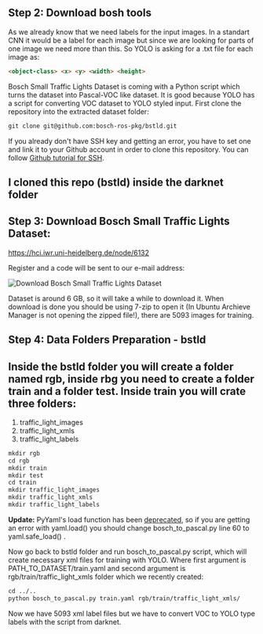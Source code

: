 ## Step 2: Download bosh tools

As we already know that we need labels for the input images. In a standart CNN it would be a label for each image but since we are looking for parts of one image we need more than this. So YOLO is asking for a .txt file for each image as:
```html
<object-class> <x> <y> <width> <height>
```

Bosch Small Traffic Lights Dataset is coming with a Python script which turns the dataset into Pascal-VOC like dataset. It is good because YOLO has a script for converting VOC dataset to YOLO styled input. First clone the repository into the extracted dataset folder:  
```html
git clone git@github.com:bosch-ros-pkg/bstld.git
```

If you already don't have SSH key and getting an error, you have to set one and link it to your Github account in order to clone this repository. You can follow <a href="https://help.github.com/en/articles/connecting-to-github-with-ssh"> Github tutorial for SSH</a>.


## I cloned this repo (bstld) inside the darknet folder 

## Step 3: Download Bosch Small Traffic Lights Dataset:

https://hci.iwr.uni-heidelberg.de/node/6132

Register and a code will be sent to our e-mail address:

<img src="imgs/download_bosch_traffic_dataset.png" alt="Download Bosch Small Traffic Lights Dataset">

Dataset is around 6 GB, so it will take a while to download it. When download is done you should be using 7-zip to open it (In Ubuntu Archieve Manager is not opening the zipped file!), there are 5093 images for training.

## Step 4: Data Folders Preparation - bstld

## Inside the bstld folder you will create a folder named rgb, inside rbg you need to create a folder train and a folder test. Inside train you will crate three folders: 

1. traffic_light_images
2. traffic_light_xmls
3. traffic_light_labels

```html
mkdir rgb
cd rgb
mkdir train
mkdir test
cd train
mkdir traffic_light_images
mkdir traffic_light_xmls
mkdir traffic_light_labels
```
**Update:** PyYaml's load function has been <a href=https://stackoverflow.com/questions/69564817/typeerror-load-missing-1-required-positional-argument-loader-in-google-col>deprecated</a>, so if you are getting an error with yaml.load() you should change bosch_to_pascal.py line 60 to yaml.safe_load() .


Now go back to bstld folder and run bosch_to_pascal.py script, which will create necessary xml files for training with YOLO. Where first argument is PATH_TO_DATASET/train.yaml and second argument is rgb/train/traffic_light_xmls folder which we recently created:
```html
cd ../..
python bosch_to_pascal.py train.yaml rgb/train/traffic_light_xmls/
```

Now we have 5093 xml label files but we have to convert VOC to YOLO type labels with the script from darknet. 
